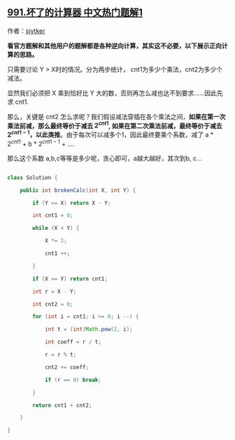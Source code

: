 ## [991.坏了的计算器 中文热门题解1](https://leetcode.cn/problems/broken-calculator/solutions/100000/wu-xu-ni-xiang-zheng-xiang-ji-suan-jian-ji-zheng-m)

作者：[sjytker](https://leetcode.cn/u/sjytker)

**看官方题解和其他用户的题解都是各种逆向计算，其实这不必要，以下展示正向计算的思路。**

只需要讨论 Y > X时的情况。分为两步统计， cnt1为多少个乘法，cnt2为多少个减法。

显然我们必须把 X 乘到恰好比 Y 大的数，否则再怎么减也达不到要求……因此先求 cnt1.

那么，关键是 cnt2 怎么求呢？我们假设减法穿插在各个乘法之间，**如果在第一次乘法前减，那么最终等价于减去 $2^{cnt1}$, 如果在第二次乘法前减，最终等价于减去 $2^{cnt1 - 1}$，以此类推**。由于每次可以减多个1，因此最终要乘个系数，减了 a * $2^{cnt1}$ + b * $2^{cnt1 - 1}$ + ....

那么这个系数 a,b,c等等是多少呢，贪心即可，a越大越好，其次到b, c...


```java
class Solution {
    public int brokenCalc(int X, int Y) {
        if (Y <= X) return X - Y;
        int cnt1 = 0;
        while (X < Y) {
            X *= 2;
            cnt1 ++;
        }
        if (X == Y) return cnt1;
        int r = X - Y;
        int cnt2 = 0;
        for (int i = cnt1; i >= 0; i --) {
            int t = (int)Math.pow(2, i);
            int coeff = r / t;
            r = r % t;
            cnt2 += coeff;
            if (r == 0) break;
        }
        return cnt1 + cnt2;
    }
}
```
